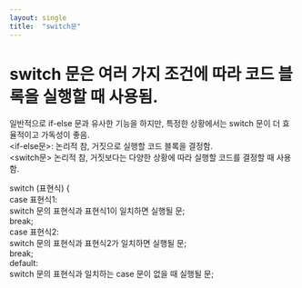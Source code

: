 ```yaml
---
layout: single
title:  "switch문"
---
```

# switch 문은 여러 가지 조건에 따라 코드 블록을 실행할 때 사용됨. <br>
일반적으로 if-else 문과 유사한 기능을 하지만, 특정한 상황에서는 switch 문이 더 효율적이고 가독성이 좋음.<br>
<if-else문>: 논리적 참, 거짓으로 실행할 코드 블록을 결정함.<br>
<switch문> 논리적 참, 거짓보다는 다양한 상황에 따라 실행할 코드를 결정할 때 사용함.


switch (표현식) { <br>
case 표현식1: <br>
switch 문의 표현식과 표현식1이 일치하면 실행될 문; <br>
break;<br>
case 표현식2:<br>
switch 문의 표현식과 표현식2가 일치하면 실행될 문;<br>
break;<br>
default:<br>
switch 문의 표현식과 일치하는 case 문이 없을 때 실행될 문;<br>


